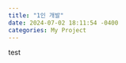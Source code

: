 ```yaml
---
title: "1인 개발"
date: 2024-07-02 18:11:54 -0400
categories: My Project
---
```

test

[jekyll-docs]: https://jekyllrb.com/docs/home
[jekyll-gh]:   https://github.com/jekyll/jekyll
[jekyll-talk]: https://talk.jekyllrb.com/